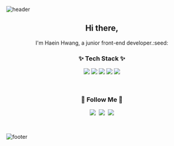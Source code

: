 

<!--
**hwanghaein/hwanghaein** is a ✨ _special_ ✨ repository because its `README.md` (this file) appears on your GitHub profile.

Here are some ideas to get you started:

- 🔭 I’m currently working on ...
- 🌱 I’m currently learning ...
- 👯 I’m looking to collaborate on ...
- 🤔 I’m looking for help with ...
- 💬 Ask me about ...
- 📫 How to reach me: ...
- 😄 Pronouns: ...
- ⚡ Fun fact: ...&
-->


![header](https://capsule-render.vercel.app/api?type=waving&color=gradient&height=250&section=header&text=Hi!%20I'm%20Hyein!&fontColor=FFFFFF&animation=scaleIn&fontSize=90&fontAlignY=38)

<div align="center">
<h2> Hi there, </h2>
<p> I'm Haein Hwang, a junior front-end developer.:seed: </p>



 <h3> ✨ Tech Stack  ✨ </h3>
 <p>
 <img src="https://img.shields.io/badge/HTML-E34F26?style=flat-square&logo=HTML5&logoColor=white"/>
 
 <img src="https://img.shields.io/badge/CSS3-1572B6?style=flat-square&logo=CSS3&logoColor=white"/>

 <img src="https://img.shields.io/badge/JavaScript-F7DF1E?style=flat-square&logo=JavaScript&logoColor=white"/>
 
  <img src="https://img.shields.io/badge/React-61DAFB?style=flat-square&logo=React&logoColor=white"/>

  <img src="https://img.shields.io/badge/TypeScript-3178C6?style=flat-square&logo=TypeScript&logoColor=white"/>
  
  


</p>
<br>
<h3>🌈 Follow Me 🌈</h3>
<p>
  <a href=""><img src="https://img.shields.io/badge/Tech%20Blog-11B48A?style=flat-square&logo=Vimeo&logoColor=white&link=https://velog.io/"/></a>&nbsp
  <a href="https://www.instagram.com/haeini_/"><img src="https://img.shields.io/badge/Instagram-E4405F?style=flat-square&logo=Instagram&logoColor=white&link=https://www.instagram.com/haeini_/"/></a>&nbsp
  <a href="mailto:dlsdl9037@gmail.com"><img src="https://img.shields.io/badge/Gmail-d14836?style=flat-square&logo=Gmail&logoColor=white&link=dlsdl9037@gmail.com"/></a>
</p>
</br>
</div>


![footer](https://capsule-render.vercel.app/api?type=waving&color=gradient&height=150&section=footer)
